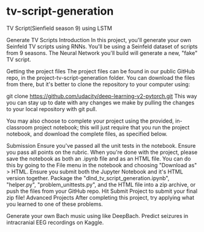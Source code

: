 # tv-script-generation
TV Script(Sienfield season 9) using LSTM

Generate TV Scripts
Introduction
In this project, you'll generate your own Seinfeld TV scripts using RNNs. You'll be using a Seinfeld dataset of scripts from 9 seasons. The Neural Network you'll build will generate a new, "fake" TV script.

Getting the project files
The project files can be found in our public GitHub repo, in the project-tv-script-generation folder. You can download the files from there, but it's better to clone the repository to your computer using:

git clone https://github.com/udacity/deep-learning-v2-pytorch.git
This way you can stay up to date with any changes we make by pulling the changes to your local repository with git pull.

You may also choose to complete your project using the provided, in-classroom project notebook; this will just require that you run the project notebook, and download the complete files, as specified below.

Submission
Ensure you've passed all the unit tests in the notebook.
Ensure you pass all points on the rubric.
When you're done with the project, please save the notebook as both an .ipynb file and as an HTML file. You can do this by going to the File menu in the notebook and choosing "Download as" > HTML. Ensure you submit both the Jupyter Notebook and it's HTML version together.
Package the "dlnd_tv_script_generation.ipynb", "helper.py", "problem_unittests.py", and the HTML file into a zip archive, or push the files from your GitHub repo.
Hit Submit Project to submit your final zip file!
Advanced Projects
After completing this project, try applying what you learned to one of these problems.

Generate your own Bach music using like DeepBach.
Predict seizures in intracranial EEG recordings on Kaggle.
